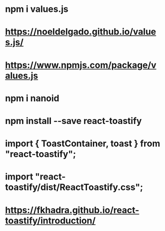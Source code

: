 # npm i values.js

# https://noeldelgado.github.io/values.js/

# https://www.npmjs.com/package/values.js

# npm i nanoid

# npm install --save react-toastify

# import { ToastContainer, toast } from "react-toastify";

# import "react-toastify/dist/ReactToastify.css";

# https://fkhadra.github.io/react-toastify/introduction/
